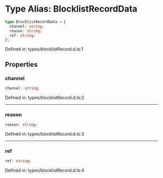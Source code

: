 # Type Alias: BlocklistRecordData

```ts
type BlocklistRecordData = {
  channel: string;
  reason: string;
  ref: string;
};
```

Defined in: types/blocklistRecord.d.ts:1

## Properties

### channel

```ts
channel: string;
```

Defined in: types/blocklistRecord.d.ts:2

***

### reason

```ts
reason: string;
```

Defined in: types/blocklistRecord.d.ts:3

***

### ref

```ts
ref: string;
```

Defined in: types/blocklistRecord.d.ts:4
